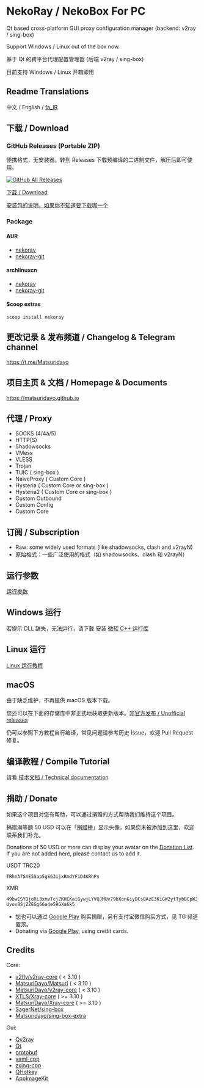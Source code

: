 # NekoRay / NekoBox For PC

Qt based cross-platform GUI proxy configuration manager (backend: v2ray / sing-box)

Support Windows / Linux out of the box now.

基于 Qt 的跨平台代理配置管理器 (后端 v2ray / sing-box)

目前支持 Windows / Linux 开箱即用

## Readme Translations

中文 / English / [fa_IR](README_fa.md)

## 下载 / Download

### GitHub Releases (Portable ZIP)

便携格式，无安装器。转到 Releases 下载预编译的二进制文件，解压后即可使用。

[![GitHub All Releases](https://img.shields.io/github/downloads/Matsuridayo/nekoray/total?label=downloads-total&logo=github&style=flat-square)](https://github.com/Matsuridayo/nekoray/releases)

[下载 / Download](https://github.com/Matsuridayo/nekoray/releases)

[安装包的说明，如果你不知道要下载哪一个](https://github.com/MatsuriDayo/nekoray/wiki/Installation-package-description)

### Package

#### AUR
- [nekoray](https://aur.archlinux.org/packages/nekoray)
- [nekoray-git](https://aur.archlinux.org/packages/nekoray-git)

#### archlinuxcn
- [nekoray](https://github.com/archlinuxcn/repo/tree/master/archlinuxcn/nekoray)
- [nekoray-git](https://github.com/archlinuxcn/repo/tree/master/archlinuxcn/nekoray-git)

#### Scoop extras
`scoop install nekoray`

## 更改记录 & 发布频道 / Changelog & Telegram channel

https://t.me/Matsuridayo

## 项目主页 & 文档 / Homepage & Documents

https://matsuridayo.github.io

## 代理 / Proxy

* SOCKS (4/4a/5)
* HTTP(S)
* Shadowsocks
* VMess
* VLESS
* Trojan
* TUIC ( sing-box )
* NaïveProxy ( Custom Core )
* Hysteria ( Custom Core or sing-box )
* Hysteria2 ( Custom Core or sing-box )
* Custom Outbound
* Custom Config
* Custom Core

## 订阅 / Subscription

* Raw: some widely used formats (like shadowsocks, clash and v2rayN)
* 原始格式：一些广泛使用的格式（如 shadowsocks、clash 和 v2rayN）

## 运行参数

[运行参数](docs/RunFlags.md)

## Windows 运行

若提示 DLL 缺失，无法运行，请下载 安装 [微软 C++ 运行库](https://aka.ms/vs/17/release/vc_redist.x64.exe)

## Linux 运行

[Linux 运行教程](docs/Run_Linux.md)

## macOS

由于缺乏维护，不再提供 macOS 版本下载。

您还可以在下面的存储库中非正式地获取更新版本。[非官方发布 / Unofficial releases](https://github.com/aaaamirabbas/nekoray-macos/releases)

仍可以参照下方教程自行编译，常见问题请参考历史 Issue，欢迎 Pull Request 修复。

## 编译教程 / Compile Tutorial

请看 [技术文档 / Technical documentation](https://github.com/MatsuriDayo/nekoray/tree/main/docs)

## 捐助 / Donate

如果这个项目对您有帮助，可以通过捐赠的方式帮助我们维持这个项目。

捐赠满等额 50 USD 可以在「[捐赠榜](https://mtrdnt.pages.dev/donation_list)」显示头像，如果您未被添加到这里，欢迎联系我们补充。

Donations of 50 USD or more can display your avatar on the [Donation List](https://mtrdnt.pages.dev/donation_list). If you are not added here, please contact us to add it.

USDT TRC20

`TRhnA7SXE5Sap5gSG3ijxRmdYFiD4KRhPs`

XMR

`49bwESYQjoRL3xmvTcjZKHEKaiGywjLYVQJMUv79bXonGiyDCs8AzE3KiGW2ytTybBCpWJUvov8SjZZEGg66a4e59GXa6k5`

* 您也可以通过 [Google Play](https://play.google.com/store/apps/details?id=moe.nb4a) 购买捐赠，另有支付宝微信购买方式，见 TG 频道置顶。
* Donating via [Google Play](https://play.google.com/store/apps/details?id=moe.nb4a), using credit cards.

## Credits

Core:

- [v2fly/v2ray-core](https://github.com/v2fly/v2ray-core) ( < 3.10 )
- [MatsuriDayo/Matsuri](https://github.com/MatsuriDayo/Matsuri) ( < 3.10 )
- [MatsuriDayo/v2ray-core](https://github.com/MatsuriDayo/v2ray-core) ( < 3.10 )
- [XTLS/Xray-core](https://github.com/XTLS/Xray-core) ( >= 3.10 )
- [MatsuriDayo/Xray-core](https://github.com/MatsuriDayo/Xray-core) ( >= 3.10 )
- [SagerNet/sing-box](https://github.com/SagerNet/sing-box)
- [Matsuridayo/sing-box-extra](https://github.com/MatsuriDayo/sing-box-extra)

Gui:

- [Qv2ray](https://github.com/Qv2ray/Qv2ray)
- [Qt](https://www.qt.io/)
- [protobuf](https://github.com/protocolbuffers/protobuf)
- [yaml-cpp](https://github.com/jbeder/yaml-cpp)
- [zxing-cpp](https://github.com/nu-book/zxing-cpp)
- [QHotkey](https://github.com/Skycoder42/QHotkey)
- [AppImageKit](https://github.com/AppImage/AppImageKit)
